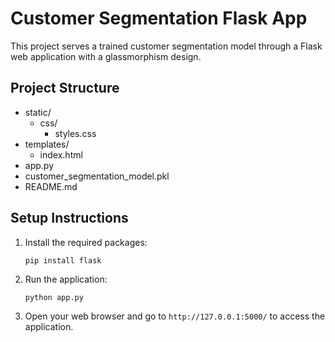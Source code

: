 # Customer Segmentation Flask App

This project serves a trained customer segmentation model through a Flask web application with a glassmorphism design.

## Project Structure
- static/
  - css/
    - styles.css
- templates/
  - index.html
- app.py
- customer_segmentation_model.pkl
- README.md

## Setup Instructions
1. Install the required packages:
   ```
   pip install flask
   ```
2. Run the application:
   ```
   python app.py
   ```
3. Open your web browser and go to `http://127.0.0.1:5000/` to access the application.